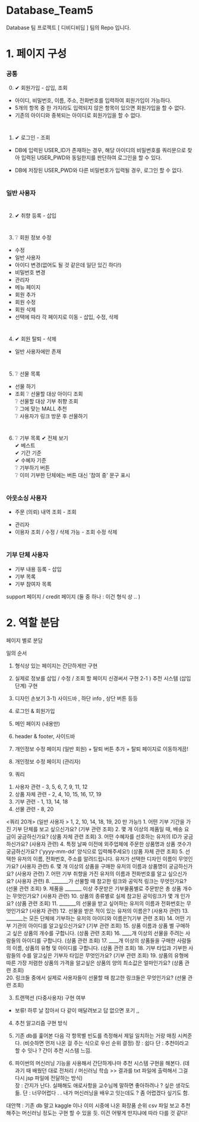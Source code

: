 # Database_Team5
Database 팀 프로젝트 [ 디비디비딥 ] 팀의 Repo 입니다.

# 1. 페이지 구성 #

### 공통 ###
 
0) ✔ 회원가입 - 삽입, 조회
- 아이디, 비밀번호, 이름, 주소, 전화번호를 입력하여 회원가입이 가능하다.  
- 5개의 항목 중 한 가지라도 입력되지 않은 항목이 있으면 회원가입을 할 수 없다.  
- 기존의 아이디와 중복되는 아이디로 회원가입을 할 수 없다.  
  
#
     
1) ✔ 로그인 - 조회
- DB에 입력된 USER_ID가 존재하는 경우, 해당 아이디의 비밀번호를 쿼리문으로 찾아 입력된 USER_PWD와 동일한지를 판단하여 로그인을 할 수 있다.   


- DB에 저장된 USER_PWD와 다른 비밀번호가 입력될 경우, 로그인 할 수 없다.
  
#
  
### 일반 사용자 ###
  
#
  
2) ✔ 취향 등록 - 삽입
  
#
  
3) ❔ 회원 정보 수정 
- 수정  
 - 일반 사용자
  - 아이디 변경(없어도 될 것 같은데 일단 있긴 하다!)  
  - 비밀번호 변경   
 - 관리자  
  - 메뉴 페이지
   - 회원 추가  
   - 회원 수정  
   - 회원 삭제   
   - 선택에 따라 각 페이지로 이동 - 삽입, 수정, 삭제  
  
#
  
4) ✔ 회원 탈퇴  - 삭제
- 일반 사용자에만 존재
  
#
  
5) ❔ 선물 목록
- 선물 하기 
 - 조회
  ❔ 선물할 대상 아이디 조회  
  ❔ 선물할 대상 기부 취향 조회  
  ❔ 그에 맞는 MALL 추천  
  ❔ 사용자가 링크 방문 후 선물하기   
  
#
  
6) ❔ 기부 목록
 ✔ 전체 보기  
 ✔ 베스트  
 ✔ 기간 기준  
 ✔ 수혜자 기준  
 ❔ 기부하기 버튼  
 ❔ 이미 기부한 단체에는 버튼 대신 '참여 중' 문구 표시    
  
#
    
### 아웃소싱 사용자 ###
- 주문 (의뢰) 내역 조회 - 조회
* 관리자
* 이용자 조회 / 수정 / 삭제 가능 - 조회 수정 삭제
  
#
  
### 기부 단체 사용자 ###
- 기부 내용 등록  - 삽입
- 기부 목록 
- 기부 참여자 목록

support 페이지 / credit 페이지 (둘 중 하나 : 이건 형식 상 .. )
  
#
  
# 2. 역할 분담 #

페이지 별로 분담

일의 순서
1. 형식상 있는 페이지는 간단하게만 구현
2. 실제로 정보를 삽입 / 수정 / 조회 할 페이지 신경써서 구현
 2-1 ) 추천 시스템 (삽입 단계) 구현 
3. 디자인 손보기
  3-1) 사이드바 , 하단 info , 상단 버튼 등등

1. 로그인 & 회원가입
2. 메인 페이지 (내용만)
3. header & footer, 사이드바
4. 개인정보 수정 페이지 (일반 회원)  + 탈퇴 버튼 추가 + 탈퇴 페이지로 이동하게끔! 
5. 개인정보 수정 페이지 (관리자)
6. 쿼리
1) 사용자 관련 - 3, 5, 6, 7, 9, 11, 12
2) 상품 자체 관련 - 2, 4, 10, 15, 16, 17, 19
3) 기부 관련 - 1, 13, 14, 18
4) 선물 관련 - 8, 20



<쿼리 20개>  (일반 사용자 > 1, 2, 10, 14, 18, 19, 20 만 가능!)
      1. 어떤 기부 기간을 가진 기부 단체를 보고 싶으신가요?  (기부 관련 조회)
            2. 몇 개 이상의 제품일 때, 배송 요금이 궁금하신가요?  (상품 자체 관련 조회)
            3. 어떤 수혜자를 선호하는 유저의 ID가 궁금하신가요?  (사용자 관련)
            4. 특정 날짜 이전에 외주업체에 주문한 상품명과 상품 갯수가 궁금하신가요? ('yyyy-mm-dd' 양식으로 입력해주세요!)  (상품 자체 관련 조회)
            5. 선택한 유저의 이름, 전화번호, 주소를 알려드립니다. 유저가 선택한 디자인 이름이 무엇인가요?  (사용자 관련)
            6. 몇 개 이상의 상품을 구매한 유저의 이름과 상품명이 궁금하신가요? (사용자 관련)
            7. 어떤 기부 취향을 가진 유저의 이름과 전화번호를 알고 싶으신가요?  (사용자 관련)
            8. _______가 선물할 때 참고한 링크와 공익적 링크는 무엇인가요? (선물 관련 조회)
            9. 제품을 _______ 이상 주문받은 기부물품별로 주문받은 총 상품 개수는 무엇인가요?  (사용자 관련)
            10. 상품의 종류별로 실제 참고된 공익링크가 몇 개 인가요? (상품 관련 조회)
            11. _______의 선물을 받고 싶어하는 유저의 이름과 전화번호는 무엇인가요?   (사용자 관련)
            12. 선물을 받은 적이 있는 유저의 이름은? (사용자 관련)
            13. _______는 모든 단체에 기부하는 유저의 아이디와 이름은?(기부 관련 조회)
            14. 어떤 기부 기관의 아이디를 알고싶으신가요? (기부 관련 조회)
            15. 상품 이름과 상품 별 구매하고 싶은 상품의 개수를 구합니다. (상품 관련 조회)
            16. ____개 이상의 선물을 주려는 사람들의 아이디를 구합니다. (상품 관련 조회)
            17. ____개 이상의 상품들을 구매한 사람들의 이름, 상품의 유형 및 아이디를 구합니다. (상품 관련 조회)
            18. 기부 타입과 기부한 사람들의 수를 알고싶은 기부자 타입은 무엇인가요?  (기부 관련 조회)
            19. 상품의 유형에 따른 가장 저렴한 상품의 가격을 알고싶은 상품의 양의 최소값은 얼마인가요? (상품 관련 조회)  
            20. 링크들 중에서 실제로 사용자들이 선물할 때 참고한 링크들은 무엇인가요? (선물 관련 조회)




3. 트랜잭션 (다중사용자) 구현 여부

- 보류! 하루 날 잡아서 다 같이 매달려보고 답 없으면 포기 ,,

4. 추천 알고리즘 구현 방식

1. 기존 db를 훑어본 다음 각 항목별 빈도를 측정해서 제일 일치하는 거랑 매칭 시켜준다. (비슷하면 먼저 나온 걸 주는 식으로 우선 순위 결정) 
장 : 쉽다
단 : 추천이라고 할 수 잇나 ? 간이 추천 시스템 느낌.

2. 파이썬의 머신러닝 기능을 사용해서 간단하게나마 추천 시스템 구현을 해본다. (데과기 때 배웠던 대로 전처리 / 머신러닝 학습 >> 결과를 txt 파일에 출력해서 그걸 다시 jsp 파일에 전달하는 방식)  
장 : 간지가 난다. 실패해도 애로사항을 교수님께 말하면 좋아하려나 ? 싶은 생각도 듦.
단 : 너무어렵다 . . 내가 머신러닝을 배우고 잇는데도 ? 좀 어렵겠다 싶기도 함. 

대안책 : 기존 db 말고 kaggle 이나 이미 시중에 나온 화장품 순위 csv 파일 보고 추천해주는 머신러닝 정도는 구현 할 수 있을 듯. 이건 어떻게 만지냐에 따라 다를 것 같다!






